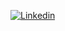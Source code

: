 [![Linkedin](https://img.shields.io/badge/-ELDIB%20Ethan-blue?style=for-the-badge&logo=Linkedin)](https://www.linkedin.com/in/ethan-eldib/)

